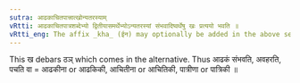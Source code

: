 ```yaml
---
sutra: आढकाचितपात्त्रात्खोन्यतरस्याम्
vRtti: आढकाचितपात्रशब्देभ्यो द्वितीयासमर्थेभ्योऽन्यतरस्यां संभवादिष्वर्थेषु खः प्रत्ययो भवति ॥
vRtti_eng: The affix _kha_ (ईन) may optionally be added in the above sense of 'being capable of holding &c,' after the words _adhaka_, _achita_, and _patra_.
---
```

This ख debars ठञ् which comes in the alternative. Thus आढकं संभवति, अवहरति, पचति वा = आढकीना or आढकिकी, आचितीना or आचितिकी, पात्रीणा or पात्रिकी ॥

